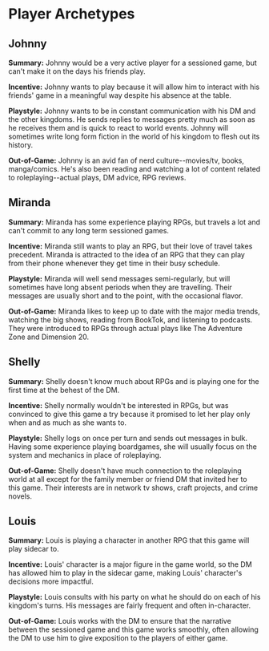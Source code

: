 # Player Archetypes

## Johnny

**Summary:** Johnny would be a very active player for a sessioned game, but can't make it on the days his friends play.

**Incentive:** Johnny wants to play because it will allow him to interact with his friends' game in a meaningful way despite his absence at the table.

**Playstyle:** Johnny wants to be in constant communication with his DM and the other kingdoms. He sends replies to messages pretty much as soon as he receives them and is quick to react to world events. Johnny will sometimes write long form fiction in the world of his kingdom to flesh out its history.

**Out-of-Game:** Johnny is an avid fan of nerd culture--movies/tv, books, manga/comics. He's also been reading and watching a lot of content related to roleplaying--actual plays, DM advice, RPG reviews.

## Miranda

**Summary:** Miranda has some experience playing RPGs, but travels a lot and can't commit to any long term sessioned games.

**Incentive:** Miranda still wants to play an RPG, but their love of travel takes precedent. Miranda is attracted to the idea of an RPG that they can play from their phone whenever they get time in their busy schedule.

**Playstyle:** Miranda will well send messages semi-regularly, but will sometimes have long absent periods when they are travelling. Their messages are usually short and to the point, with the occasional flavor.

**Out-of-Game:** Miranda likes to keep up to date with the major media trends, watching the big shows, reading from BookTok, and listening to podcasts. They were introduced to RPGs through actual plays like The Adventure Zone and Dimension 20.

## Shelly

**Summary:** Shelly doesn't know much about RPGs and is playing one for the first time at the behest of the DM.

**Incentive:** Shelly normally wouldn't be interested in RPGs, but was convinced to give this game a try because it promised to let her play only when and as much as she wants to.

**Playstyle:** Shelly logs on once per turn and sends out messages in bulk. Having some experience playing boardgames, she will usually focus on the system and mechanics in place of roleplaying.

**Out-of-Game:** Shelly doesn't have much connection to the roleplaying world at all except for the family member or friend DM that invited her to this game. Their interests are in network tv shows, craft projects, and crime novels.

## Louis

**Summary:** Louis is playing a character in another RPG that this game will play sidecar to.

**Incentive:** Louis' character is a major figure in the game world, so the DM has allowed him to play in the sidecar game, making Louis' character's decisions more impactful.

**Playstyle:** Louis consults with his party on what he should do on each of his kingdom's turns. His messages are fairly frequent and often in-character.

**Out-of-Game:** Louis works with the DM to ensure that the narrative between the sessioned game and this game works smoothly, often allowing the DM to use him to give exposition to the players of either game.
